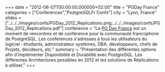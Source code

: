 +++
date = "2012-06-07T00:00:00.000000+02:00"
title = "PGDay France"
categories = ["Conferences","PostgreSQLFr Confs"]
city = "Lyon, France"
slides = ["../../../images/confs/PGDay_2012_Replications.png;../../../images/confs/PGDay_2012_Replications.pdf"]
conference = "Le [PG Day France](http://2012.pgday.fr) est un moment de rencontres et de conférence pour la communauté francophone de PostgreSQL. Les conférences s'adresses à tous les utilisateurs du logiciel : étudiants, administrateur systèmes, DBA, développeurs, chefs de Projets, décideurs, etc."
summary = "Présentation des différentes options afin d'implémenter Disponibilité et Durabilité avec PostgreSQL. Les différentes Architectures possibles en 2012 et les solutions de Réplications à utiliser."
+++
